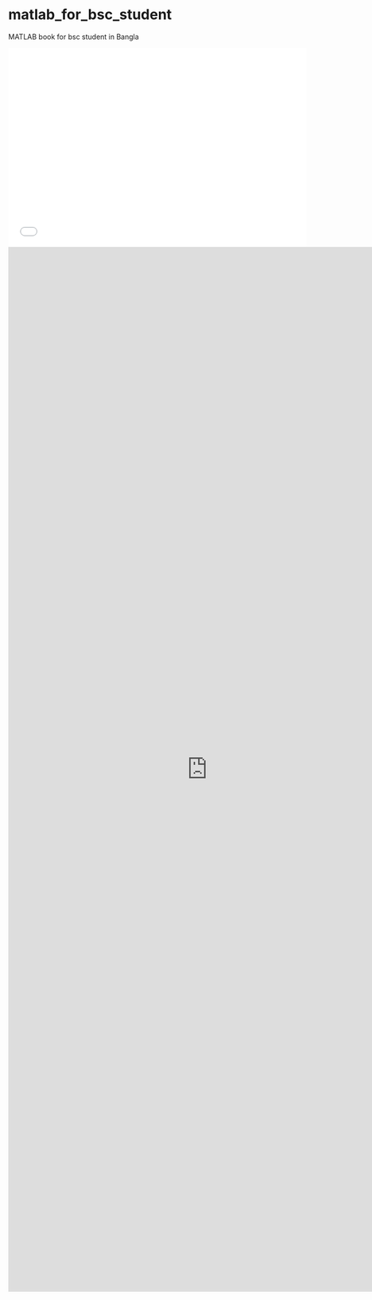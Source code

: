 # matlab_for_bsc_student
MATLAB book for bsc student in Bangla

<iframe src="[your_embed_code_here](https://drive.google.com/file/d/1D_yMA6K3RXpUPsa8IFbt-kDT7mVeKW-R/view?usp=sharing)" width="600" height="400" frameborder="0" allowfullscreen="true" mozallowfullscreen="true" webkitallowfullscreen="true"></iframe>

<embed src="https://drive.google.com/file/d/1D_yMA6K3RXpUPsa8IFbt-kDT7mVeKW-R/view?usp=sharing" width="800px" height="2100px" />
